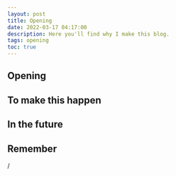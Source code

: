 ```yaml
---
layout: post
title: Opening
date: 2022-03-17 04:17:00
description: Here you'll find why I make this blog.
tags: opening
toc: true
---
```


## Opening



## To make this happen



## In the future


## Remember

/
